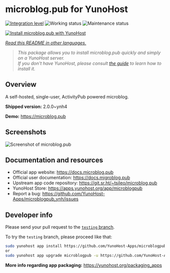 <!--
N.B.: This README was automatically generated by <https://github.com/YunoHost/apps/tree/master/tools/readme_generator>
It shall NOT be edited by hand.
-->

# microblog.pub for YunoHost

[![Integration level](https://apps.yunohost.org/badge/integration/microblogpub)](https://ci-apps.yunohost.org/ci/apps/microblogpub/)
![Working status](https://apps.yunohost.org/badge/state/microblogpub)
![Maintenance status](https://apps.yunohost.org/badge/maintained/microblogpub)

[![Install microblog.pub with YunoHost](https://install-app.yunohost.org/install-with-yunohost.svg)](https://install-app.yunohost.org/?app=microblogpub)

*[Read this README in other languages.](./ALL_README.md)*

> *This package allows you to install microblog.pub quickly and simply on a YunoHost server.*  
> *If you don't have YunoHost, please consult [the guide](https://yunohost.org/install) to learn how to install it.*

## Overview

A self-hosted, single-user, ActivityPub powered microblog.


**Shipped version:** 2.0.0~ynh4

**Demo:** <https://microblog.pub>

## Screenshots

![Screenshot of microblog.pub](./doc/screenshots/microblogpub_demo.png)

## Documentation and resources

- Official app website: <https://docs.microblog.pub>
- Official user documentation: <https://docs.migroblog.pub>
- Upstream app code repository: <https://git.sr.ht/~tsileo/microblog.pub>
- YunoHost Store: <https://apps.yunohost.org/app/microblogpub>
- Report a bug: <https://github.com/YunoHost-Apps/microblogpub_ynh/issues>

## Developer info

Please send your pull request to the [`testing` branch](https://github.com/YunoHost-Apps/microblogpub_ynh/tree/testing).

To try the `testing` branch, please proceed like that:

```bash
sudo yunohost app install https://github.com/YunoHost-Apps/microblogpub_ynh/tree/testing --debug
or
sudo yunohost app upgrade microblogpub -u https://github.com/YunoHost-Apps/microblogpub_ynh/tree/testing --debug
```

**More info regarding app packaging:** <https://yunohost.org/packaging_apps>
